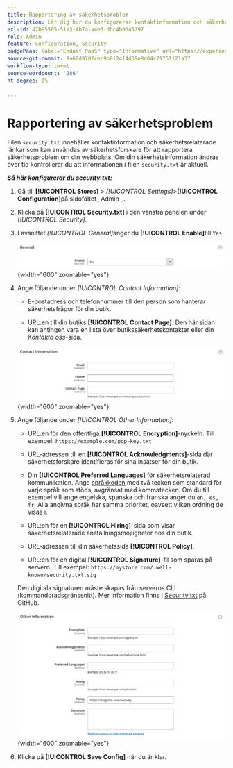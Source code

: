 ```yaml
---
title: Rapportering av säkerhetsproblem
description: Lär dig hur du konfigurerar kontaktinformation och säkerhetsrelaterade länkar som kan användas av säkerhetsforskare för att rapportera säkerhetsproblem om din webbplats.
exl-id: 47b95505-51a3-4b7a-a4e3-dbc4b0045797
role: Admin
feature: Configuration, Security
badgePaas: label="Endast PaaS" type="Informative" url="https://experienceleague.adobe.com/en/docs/commerce/user-guides/product-solutions" tooltip="Gäller endast Adobe Commerce i molnprojekt (Adobe-hanterad PaaS-infrastruktur) och lokala projekt."
source-git-commit: 9a68d9702cec9b812414d39e8d04c71751121a37
workflow-type: tm+mt
source-wordcount: '286'
ht-degree: 0%

---
```


# Rapportering av säkerhetsproblem

Filen `security.txt` innehåller kontaktinformation och säkerhetsrelaterade länkar som kan användas av säkerhetsforskare för att rapportera säkerhetsproblem om din webbplats. Om din säkerhetsinformation ändras över tid kontrollerar du att informationen i filen `security.txt` är aktuell.

**_Så här konfigurerar du security.txt:_**

1. Gå till **[!UICONTROL Stores]** > _[!UICONTROL Settings]_>**[!UICONTROL Configuration]**&#x200B;på sidofältet_ Admin _.

1. Klicka på **[!UICONTROL Security.txt]** i den vänstra panelen under _[!UICONTROL Security]_.

1. I avsnittet _[!UICONTROL General]_&#x200B;anger du **[!UICONTROL Enable]**&#x200B;till `Yes`.

   ![Allmän säkerhetskonfiguration](../configuration-reference/security/assets/txt-general.png){width="600" zoomable="yes"}

1. Ange följande under _[!UICONTROL Contact Information]_:

   - E-postadress och telefonnummer till den person som hanterar säkerhetsfrågor för din butik.

   - URL:en till din butiks **[!UICONTROL Contact Page]**. Den här sidan kan antingen vara en lista över butikssäkerhetskontakter eller din _Kontakta oss_-sida.

   ![Konfiguration av kontaktinformation](../configuration-reference/security/assets/txt-contact-info.png){width="600" zoomable="yes"}

1. Ange följande under _[!UICONTROL Other Information]_:

   - URL:en för den offentliga **[!UICONTROL Encryption]**-nyckeln. Till exempel: `https://example.com/pgp-key.txt`

   - URL-adressen till en **[!UICONTROL Acknowledgments]**-sida där säkerhetsforskare identifieras för sina insatser för din butik.

   - Din **[!UICONTROL Preferred Languages]** för säkerhetsrelaterad kommunikation. Ange [språkkoden](https://en.wikipedia.org/wiki/List_of_ISO_639-1_codes) med två tecken som standard för varje språk som stöds, avgränsat med kommatecken. Om du till exempel vill ange engelska, spanska och franska anger du `en, es, fr`. Alla angivna språk har samma prioritet, oavsett vilken ordning de visas i.

   - URL:en för en **[!UICONTROL Hiring]**-sida som visar säkerhetsrelaterade anställningsmöjligheter hos din butik.

   - URL-adressen till din säkerhetssida **[!UICONTROL Policy]**.

   - URL:en för en digital **[!UICONTROL Signature]**-fil som sparas på servern. Till exempel: `https://mystore.com/.well-known/security.txt.sig`

   Den digitala signaturen måste skapas från serverns CLI (kommandoradsgränssnitt). Mer information finns i [Security.txt](https://github.com/magento/security-package/blob/1.0-develop/Securitytxt/README.md) på GitHub.

   ![Annan information](../configuration-reference/security/assets/txt-other-info.png){width="600" zoomable="yes"}

1. Klicka på **[!UICONTROL Save Config]** när du är klar.
